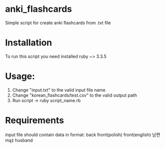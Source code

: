 # anki_flashcards

Simple script for create anki flashcards from .txt file

# Installation
To run this script you need installed ruby ~> 3.3.5

# Usage:
1. Change "input.txt" to the valid input file name
2. Change "korean_flashcards/test.csv" to the valid output path
3. Run script -> ruby script_name.rb

# Requirements 
input file should contain data in format:
back front(polish) front(english)
남편  mąż	        husband
